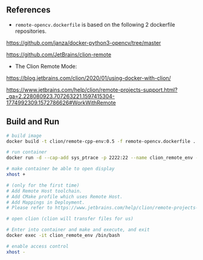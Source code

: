 ## References

- `remote-opencv.dockerfile` is based on the following 2 dockerfile repositories.

https://github.com/janza/docker-python3-opencv/tree/master

https://github.com/JetBrains/clion-remote

- The Clion Remote Mode:

https://blog.jetbrains.com/clion/2020/01/using-docker-with-clion/

https://www.jetbrains.com/help/clion/remote-projects-support.html?_ga=2.228080923.707263221.1597415304-1774992309.1572786626#WorkWithRemote

## Build and Run

```bash
# build image
docker build -t clion/remote-cpp-env:0.5 -f remote-opencv.dockerfile .

# run container
docker run -d --cap-add sys_ptrace -p 2222:22 --name clion_remote_env -e DISPLAY=$DISPLAY -v /tmp/.X11-unix:/tmp/.X11-unix clion/remote-cpp-env:0.5

# make container be able to open display
xhost +

# (only for the first time) 
# Add Remote Host toolchain.
# Add CMake profile which uses Remote Host.
# Add Mappings in Deployment.
# Please refer to https://www.jetbrains.com/help/clion/remote-projects-support.html?_ga=2.228080923.707263221.1597415304-1774992309.1572786626#WorkWithRemote

# open clion (clion will transfer files for us)

# Enter into container and make and execute, and exit
docker exec -it clion_remote_env /bin/bash

# enable access control
xhost -
```

